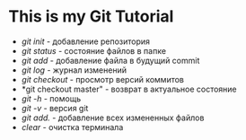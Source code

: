 # This is my Git Tutorial

* *git init* - добавление репозитория
* *git status* - состояние файлов в папке
* *git add* - добавление файла в будущий commit
* *git log* - журнал изменений
* *git checkout* - просмотр версий коммитов
* *git checkout master" - возврат в актуальное состояние
* *git -h* - помощь
* *git -v* - версия git
* *git add.* - добавление всех измененных файлов
* *clear* - очистка терминала



